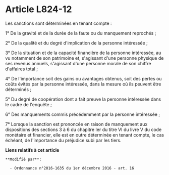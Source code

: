# Article L824-12

Les sanctions sont déterminées en tenant compte : 

1° De la gravité et de la durée de la faute ou du manquement reprochés ; 

2° De la qualité et du degré d'implication de la personne intéressée ; 

3° De la situation et de la capacité financière de la personne intéressée, au vu notamment de son patrimoine et, s'agissant
d'une personne physique de ses revenus annuels, s'agissant d'une personne morale de son chiffre d'affaires total ; 

4° De l'importance soit des gains ou avantages obtenus, soit des pertes ou coûts évités par la personne intéressée, dans la
mesure où ils peuvent être déterminés ; 

5° Du degré de coopération dont a fait preuve la personne intéressée dans le cadre de l'enquête ; 

6° Des manquements commis précédemment par la personne intéressée ;

7° Lorsque la sanction est prononcée en raison de manquement aux dispositions des sections 3 à 6 du chapitre Ier du titre VI
du livre V du code monétaire et financier, elle est en outre déterminée en tenant compte, le cas échéant, de l'importance du
préjudice subi par les tiers.

**Liens relatifs à cet article**

	**Modifié par**:

	  - Ordonnance n°2016-1635 du 1er décembre 2016 - art. 16
